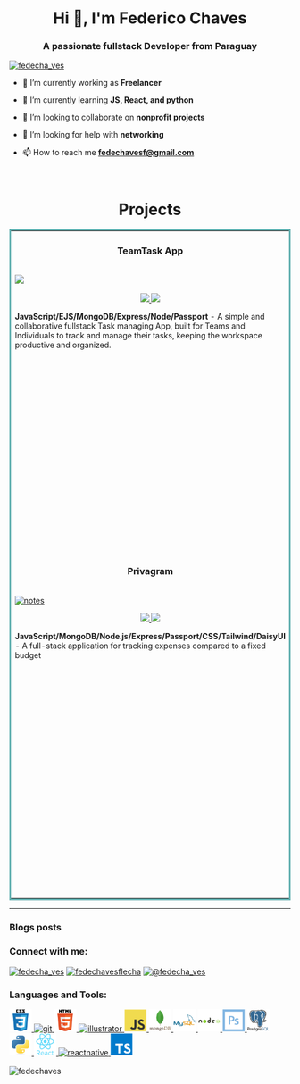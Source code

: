 <h1 align="center">Hi 👋, I'm Federico Chaves</h1>
<h3 align="center">A passionate fullstack Developer from Paraguay</h3>

<p align="left"> <a href="https://twitter.com/fedecha_ves" target="blank"><img src="https://img.shields.io/twitter/follow/fedecha_ves?logo=twitter&style=for-the-badge" alt="fedecha_ves" /></a> </p>

- 🔭 I’m currently working as **Freelancer**

- 🌱 I’m currently learning **JS, React,  and python**

- 👯 I’m looking to collaborate on **nonprofit projects**

- 🤝 I’m looking for help with **networking**

- 📫 How to reach me **fedechavesf@gmail.com**

<br>

<h1 align="center">Projects</h1>


<table bordercolor="#66b2b2">
  <tr>
    <td width="50%" valign="top">
      <h3 align="center">TeamTask App</h3>
        <br />
        <a target="_blank" href="https://github.com/fedechaves/teamtask_MVP">
            <img src="https://github.com/fedechaves/teamtask_MVP/blob/acb11fcb7eb227260485a7061c511ebdff479d18/public/images/team-task-gif.gif"/>
        </a>
        <br />
        <p align="center">
          
  <a href="https://github.com/fedechaves/teamtask_MVP">
    <img src="https://img.shields.io/static/v1?label=|&message=REPO&color=23555f&style=plastic&logo=github&logo-color=white"/>
  </a>  
  <a href="https://team-task-fedecha.onrender.com/" target="_blank">
    <img src="https://img.shields.io/static/v1?label=|&message=WEBSITE&color=cdf998&style=plastic&logo=wordpress&logo-color=white"/>
  </a>
      </p>
        <p><strong>JavaScript/EJS/MongoDB/Express/Node/Passport</strong> - A simple and collaborative fullstack Task managing App, built for Teams and Individuals to track and manage their tasks, keeping the workspace productive and organized.</p>
    </td>
    <td width="50%" valign="top">
      <h3 align="center">BooksTracker</h3>
        <br />
        <a target="_blank" href="https://github.com/fedechaves/BooksTracker">
            <img src="https://github.com/fedechaves/BooksTracker/blob/e224015be30dcaf0b9573e29236578f4671e8b39/public/booktracker.JPG" alt="notes"/>
        </a>
        <br />
        <p align="center">
          
  <a href="https://github.com/fedechaves/BooksTracker" target="_blank">
    <img src="https://img.shields.io/static/v1?label=|&message=REPO&color=23555f&style=plastic&logo=github&logo-color=white"/>
  </a>  
  <a href="https://github.com/fedechaves/BooksTracker" target="_blank">
    <img src="https://img.shields.io/static/v1?label=|&message=WEBSITE&color=cdf998&style=plastic&logo=wordpress&logo-color=white"/>
  </a>
      </p>
        <p><strong>JavaScript/MongoDB/Node.js/Express/HBS/CSS/Materialize/GoogleOauth</strong> - Track what you read and what you have in qeue</p>
    </td>
  </tr>
  <tr>
   <td width="50%" valign="top">
      <h3 align="center">Privagram</h3>
        <br />
        <a target="_blank" href="https://github.com/fedechaves/MVP_Privagram">
            <img src="https://github.com/fedechaves/MVP_Privagram/blob/a5863059534f7b56a94861c1acbbe83f5c32886f/public/imgs/privagramHome.JPG" alt="notes"/>
        </a>
        <br />
        <p align="center">
          
  <a href="https://github.com/fedechaves/MVP_Privagram" target="_blank">
    <img src="https://img.shields.io/static/v1?label=|&message=REPO&color=23555f&style=plastic&logo=github&logo-color=white"/>
  </a>  
  <a href="https://privagram.onrender.com/" target="_blank">
    <img src="https://img.shields.io/static/v1?label=|&message=WEBSITE&color=cdf998&style=plastic&logo=wordpress&logo-color=white"/>
  </a>
      </p>
        <p><strong>JavaScript/MongoDB/Node.js/Express/Passport/CSS/Tailwind/DaisyUI</strong> - A full-stack application for tracking expenses compared to a fixed budget</p>
    </td>
   <td width="50%" valign="top">
      <h3 align="center">ROA Agency</h3>
        <br />
      <a target="_blank" href="https://agenciaruizoddone.netlify.app/">
            <img src="https://github.com/fedechaves/ROAgency_landing/blob/c687045c95d7c7d0cc2153be7324dd7107a9aa0a/assets/images/roaAgency.JPG" width="100%"  alt="aquarium"/>
        </a>
        <br />
        <p align="center">
          
  <a href="https://github.com/fedechaves/ROAgency_landing" target="_blank">
    <img src="https://img.shields.io/static/v1?label=|&message=REPO&color=23555f&style=plastic&logo=github&logo-color=white"/>
  </a>
  <a href="https://agenciaruizoddone.netlify.app/" target="_blank">
    <img src="https://img.shields.io/static/v1?label=|&message=WEBSITE&color=cdf998&style=plastic&logo=wordpress&logo-color=white"/>
  </a>
      </p>
        <p><strong>HTML/CSS/JavaScript</strong> - A Website for a local Customs Agency</p>
    </td> 
  </tr>
	
</table>



<hr/>


### Blogs posts
<!-- BLOG-POST-LIST:START -->
<!-- BLOG-POST-LIST:END -->

<h3 align="left">Connect with me:</h3>
<p align="left">
<a href="https://twitter.com/fedecha_ves" target="blank"><img align="center" src="https://raw.githubusercontent.com/rahuldkjain/github-profile-readme-generator/master/src/images/icons/Social/twitter.svg" alt="fedecha_ves" height="30" width="40" /></a>
<a href="https://linkedin.com/in/fedechavesflecha" target="blank"><img align="center" src="https://raw.githubusercontent.com/rahuldkjain/github-profile-readme-generator/master/src/images/icons/Social/linked-in-alt.svg" alt="fedechavesflecha" height="30" width="40" /></a>
<a href="https://medium.com/@fedecha_ves" target="blank"><img align="center" src="https://raw.githubusercontent.com/rahuldkjain/github-profile-readme-generator/master/src/images/icons/Social/medium.svg" alt="@fedecha_ves" height="30" width="40" /></a>
</p>

<h3 align="left">Languages and Tools:</h3>
<p align="left"> <a href="https://www.w3schools.com/css/" target="_blank" rel="noreferrer"> <img src="https://raw.githubusercontent.com/devicons/devicon/master/icons/css3/css3-original-wordmark.svg" alt="css3" width="40" height="40"/> </a> <a href="https://git-scm.com/" target="_blank" rel="noreferrer"> <img src="https://www.vectorlogo.zone/logos/git-scm/git-scm-icon.svg" alt="git" width="40" height="40"/> </a> <a href="https://www.w3.org/html/" target="_blank" rel="noreferrer"> <img src="https://raw.githubusercontent.com/devicons/devicon/master/icons/html5/html5-original-wordmark.svg" alt="html5" width="40" height="40"/> </a> <a href="https://www.adobe.com/in/products/illustrator.html" target="_blank" rel="noreferrer"> <img src="https://www.vectorlogo.zone/logos/adobe_illustrator/adobe_illustrator-icon.svg" alt="illustrator" width="40" height="40"/> </a> <a href="https://developer.mozilla.org/en-US/docs/Web/JavaScript" target="_blank" rel="noreferrer"> <img src="https://raw.githubusercontent.com/devicons/devicon/master/icons/javascript/javascript-original.svg" alt="javascript" width="40" height="40"/> </a> <a href="https://www.mongodb.com/" target="_blank" rel="noreferrer"> <img src="https://raw.githubusercontent.com/devicons/devicon/master/icons/mongodb/mongodb-original-wordmark.svg" alt="mongodb" width="40" height="40"/> </a> <a href="https://www.mysql.com/" target="_blank" rel="noreferrer"> <img src="https://raw.githubusercontent.com/devicons/devicon/master/icons/mysql/mysql-original-wordmark.svg" alt="mysql" width="40" height="40"/> </a> <a href="https://nodejs.org" target="_blank" rel="noreferrer"> <img src="https://raw.githubusercontent.com/devicons/devicon/master/icons/nodejs/nodejs-original-wordmark.svg" alt="nodejs" width="40" height="40"/> </a> <a href="https://www.photoshop.com/en" target="_blank" rel="noreferrer"> <img src="https://raw.githubusercontent.com/devicons/devicon/master/icons/photoshop/photoshop-line.svg" alt="photoshop" width="40" height="40"/> </a> <a href="https://www.postgresql.org" target="_blank" rel="noreferrer"> <img src="https://raw.githubusercontent.com/devicons/devicon/master/icons/postgresql/postgresql-original-wordmark.svg" alt="postgresql" width="40" height="40"/> </a> <a href="https://www.python.org" target="_blank" rel="noreferrer"> <img src="https://raw.githubusercontent.com/devicons/devicon/master/icons/python/python-original.svg" alt="python" width="40" height="40"/> </a><a href="https://reactjs.org/" target="_blank" rel="noreferrer"> <img src="https://raw.githubusercontent.com/devicons/devicon/master/icons/react/react-original-wordmark.svg" alt="react" width="40" height="40"/> </a> <a href="https://reactnative.dev/" target="_blank" rel="noreferrer"> <img src="https://reactnative.dev/img/header_logo.svg" alt="reactnative" width="40" height="40"/> </a> <a href="https://www.typescriptlang.org/" target="_blank" rel="noreferrer"> <img src="https://raw.githubusercontent.com/devicons/devicon/master/icons/typescript/typescript-original.svg" alt="typescript" width="40" height="40"/> </a> </p>

<p><img align="center" src="https://github-readme-streak-stats.herokuapp.com/?user=fedechaves&" alt="fedechaves" /></p>
